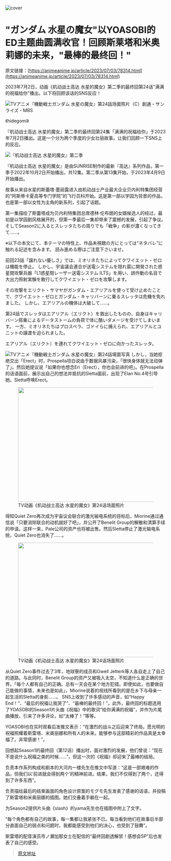 ![cover](https://animeanime.jp/imgs/ogp_f/595732.jpg)

# "ガンダム 水星の魔女"以YOASOBI的ED主题曲圆满收官！回顾斯莱塔和米奥莉娜的未来，"最棒的最终回！"

原文链接：[https://animeanime.jp/article/2023/07/03/78314.html](https://animeanime.jp/article/2023/07/03/78314.html)

2023年7月2日，动画《机动战士高达 水星的魔女》第二季的最终回第24话"满满的祝福给你"播出。以下将回顾该话的SNS反应！

![TVアニメ『機動戦士ガンダム 水星の魔女』第24話场面照片（C）創通・サンライズ・MBS](https://animeanime.jp/imgs/ogp_f/595732.jpg)

《hidegomi》

『机动战士高达 水星的魔女』第二季的最终回第24集「满满的祝福给你」于2023年7月2日播出。这是一个分为两个季度的少女壮丽故事。让我们回顾一下SNS上的反应。

![『机动战士高达 水星的魔女』第二季](https://animeanime.jp/imgs/zoom/595708.jpg)

『机动战士高达 水星的魔女』是由SUNRISE制作的最新『高达』系列作品，第一季于2022年10月2日开始播出，共12集。第二季从第13集开始，于2023年4月9日开始播出。

故事从来自水星的斯蕾塔·墨丽露进入由机动战士产业最大企业贝内利特集团经营的“阿斯蒂卡夏高等专门学院”的飞行员科开始。这是第一部以学园为背景的作品，也是第一部以女性为主角的新系列，引起了话题。

第一集描绘了斯蕾塔成为贝内利特集团总席德林·伦布朗的女婿候选人的经过，最初是以学园剧风格展开的，但第一季最后一集却带来了震撼的发展，引起了争议。
そしてSeason2に入るとスレッタたちの周りでも「戦争」の影が濃くなってきて……。

※以下の本文にて、本テーマの特性上、作品未視聴の方にとっては“ネタバレ”に触れる記述を含みます。 読み進める際はご注意下さいませ。

前回23話「譲れない優しさ」では、ミオリネたちによってクワイエット・ゼロは機能を停止。 しかし、宇宙議会連合が送電システムを隠れ蓑に開発された惑星間攻撃兵器「L1惑星間レーザー送電システム ILTS」を用い、誤作動の名目で大出力照射実験を敢行してクワイエット・ゼロを攻撃します。

その攻撃をエリクト・サマヤがガンダム・エアリアルを使って受け止めたことで、クワイエット・ゼロとガンダム・キャリバーンに乗るスレッタは危機を免れました。 しかし、エアリアルの機体は大破して……。

第24話でスレッタはエアリアル（エリクト）を救出したものの、自身はキャリバーン搭乗によるデータストームの負荷で体に酷いダメージを受けてしまいます。 一方、ミオリネたちはプロスペラ、ゴドイらに捕えられ、エアリアルとユニットの譲渡を迫られました。

エアリアル（エリクト）を連れてクワイエット・ゼロに向かったスレッタ。

![TVアニメ『機動戦士ガンダム 水星の魔女』第24話場面写真](https://animeanime.jp/imgs/zoom/595729.jpg)
しかし，当她拒绝交出「Erect」时，Prospella坦白说由于数据风暴污染，「很快身体就无法动弹了」。然后她提议说「如果你也想念Eri（Erect），你也会前进的吧」。在Prospella的话语面前，展示出自己的想法并抵抗的Sletta面前，出现了Elan No.4号引导她。Sletta呼唤Erect。 <br></p><figure class="ctms-editor-image"><img src="https://animeanime.jp/imgs/zoom/595731.jpg" class="inline-article-image" width="640" height="360"><figcaption>TV动画《机动战士高达 水星的魔女》第24话场面照片</figcaption></figure><p>得知Quiet Zero再次成为宇宙议会联合的激光输电系统的目标后，Miorine通过通信说「只要消除联合的动机就好了吧」，并公开了Benelit Group的解散和清算手续的申请。这样一来，Pale公司的资产也将被出售。然后Sletta停止了激光输电系统，Quiet Zero也消失了……。 <br></p><figure class="ctms-editor-image"><img src="https://animeanime.jp/imgs/zoom/595730.jpg" class="inline-article-image" width="640" height="360"><figcaption>TV动画《机动战士高达 水星的魔女》第24话场面照片</figcaption></figure><p>从Quiet Zero事件过去了3年，地球寮的成员和Gwell Jetterk等人各自走上了自己的道路。与此同时，Benelit Group的资产又被吸入太空，不知道什么是正确的世界。「每个人都有自己的正确。总有一天会在某个地方犯错。即使如此，也要做自己能做的事情，未来也是如此」，Miorine说着的视线所看到的是在乡下与母亲一起生活的Sletta的身影……。
SNS上收到了许多感动的声音，如“Happy End！”、“最后的祝福让我哭了”、“最棒的最终回！”。此外，最终回的标题选用了YOASOBI的Season1片头曲《祝福》中的歌词“给你满满的祝福”，并作为片尾曲播放，引来了许多评论，如“太棒了！”等等。

YOASOBI也在实时观看后发推文表示：“在激烈的战斗之后迎来了终局。愿光明的祝福照耀着斯雷塔、米奥丽娜和所有人的未来。能够参与这部精彩的作品真是太幸福了。非常感谢！”。

回想起Season1的最终回（第12话）播出时，面对激烈的发展，他们曾说：“现在不是说什么祝福之类的时候……”，但这一次的《祝福》却迎来了最棒的结局。

负责本作系列构成和剧本的大河内一楼先生在推文中写道：“这是一部艰难的作品，但我们以‘前进就会得到两个’的精神前进。结果，我们不仅得到了两个，还得到了许多东西”。

负责描绘最后的结束画面的角色设计原案的モグモ先生发表了感谢的话语，并投稿了斯雷塔和米奥丽娜的插图。她们交叠着手躺在一起。

为Season2提供片头曲《slash》的yama先生也在插图中附上了文字。

“每个角色都有自己的故事，每一集都让我紧张不已。每当看到他们在故事后半部分直面自己的弱点和问题时，我都能感受到他们的决心，也受到了鼓舞”。

斯雷塔的配音演员市ノ瀬加那女士在配信的“最终回剧透解禁！感想会SP”后也发表了自己的感受。

>[原文地址](https://animeanime.jp/article/2023/07/03/78314.html)  